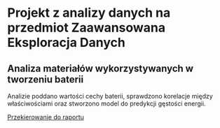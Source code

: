 # Projekt z analizy danych na przedmiot Zaawansowana Eksploracja Danych
## Analiza materiałów wykorzystywanych w tworzeniu baterii

Analizie poddano wartości cechy baterii, sprawdzono korelacje między właściwościami oraz stworzono model do predykcji gęstości energii.

[Przekierowanie do raportu](https://helga151.github.io/ZED_batteries/batteries.html)
